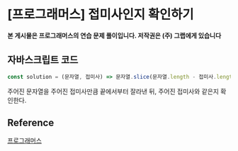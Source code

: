 

# [프로그래머스] 접미사인지 확인하기

**본 게시물은 프로그래머스의 연습 문제 풀이입니다. 저작권은 (주) 그랩에게 있습니다**

## 자바스크립트 코드



```JavaScript
const solution = (문자열, 접미사) => 문자열.slice(문자열.length - 접미사.length) === 접미사? 1 : 0;
```

주어진 문자열을 주어진 접미사만큼 끝에서부터 잘라낸 뒤, 주어진 접미사와 같은지 확인한다.



## Reference

[프로그래머스](https://programmers.co.kr)

